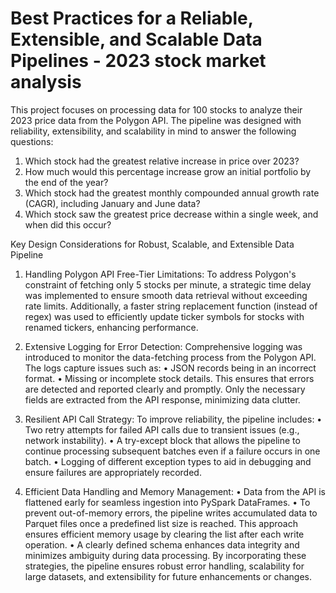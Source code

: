 # Best Practices for a Reliable, Extensible, and Scalable Data Pipelines - 2023 stock market analysis

This project focuses on processing data for 100 stocks to analyze their 2023 price data from the Polygon API. The pipeline was designed with reliability, extensibility, and scalability in mind to answer the following questions:
1.	Which stock had the greatest relative increase in price over 2023?
2.	How much would this percentage increase grow an initial portfolio by the end of the year?
3.	Which stock had the greatest monthly compounded annual growth rate (CAGR), including January and June data?
4.	Which stock saw the greatest price decrease within a single week, and when did this occur?

Key Design Considerations for Robust, Scalable, and Extensible Data Pipeline
1.	Handling Polygon API Free-Tier Limitations:
To address Polygon's constraint of fetching only 5 stocks per minute, a strategic time delay was implemented to ensure smooth data retrieval without exceeding rate limits. Additionally, a faster string replacement function (instead of regex) was used to efficiently update ticker symbols for stocks with renamed tickers, enhancing performance.

2.	Extensive Logging for Error Detection:
Comprehensive logging was introduced to monitor the data-fetching process from the Polygon API. The logs capture issues such as:
•	JSON records being in an incorrect format.
•	Missing or incomplete stock details.
This ensures that errors are detected and reported clearly and promptly. Only the necessary fields are extracted from the API response, minimizing data clutter.

3.	Resilient API Call Strategy:
To improve reliability, the pipeline includes:
•	Two retry attempts for failed API calls due to transient issues (e.g., network instability).
•	A try-except block that allows the pipeline to continue processing subsequent batches even if a failure occurs in one batch.
•	Logging of different exception types to aid in debugging and ensure failures are appropriately recorded.

4.	Efficient Data Handling and Memory Management:
•	Data from the API is flattened early for seamless ingestion into PySpark DataFrames.
•	To prevent out-of-memory errors, the pipeline writes accumulated data to Parquet files once a predefined list size is reached. This approach ensures efficient memory usage by clearing the list after each write operation.
•	A clearly defined schema enhances data integrity and minimizes ambiguity during data processing.
By incorporating these strategies, the pipeline ensures robust error handling, scalability for large datasets, and extensibility for future enhancements or changes.
